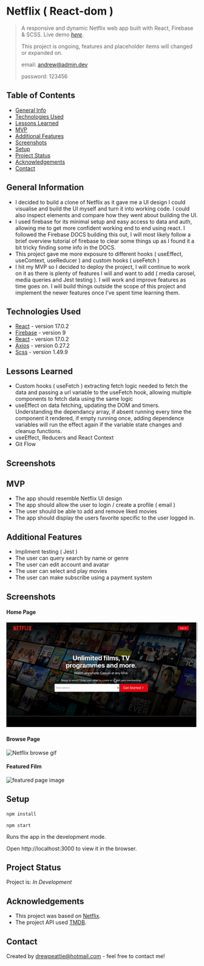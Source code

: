 # Netflix ( React-dom )

> A responsive and dynamic Netflix web app built with React, Firebase & SCSS.
> Live demo [_here_]().
>
> This project is ongoing, features and placeholder items will changed or expanded on.
> 
> email: andrew@admin.dev
> 
> password: 123456

## Table of Contents

- [General Info](#general-information)
- [Technologies Used](#technologies-used)
- [Lessons Learned](#Lessons-learned)
- [MVP](#MVP)
- [Additional Features](#Additional-Features)
- [Screenshots](#screenshots)
- [Setup](#setup)
- [Project Status](#project-status)
- [Acknowledgements](#acknowledgements)
- [Contact](#contact)

## General Information

- I decided to build a clone of Netflix as it gave me a UI design I could visualise and build the UI myself and turn it into working code. I could also inspect elements and compare how they went about building the UI. 
- I used firebase for its minimal setup and easy access to data and auth, allowing me to get more confident working end to end using react. I followed the Firebase DOCS building this out, I will most likely follow a brief overview tutorial of firebase to clear some things up as I found it a bit tricky finding some info in the DOCS.
- This project gave me more exposure to different hooks ( useEffect, useContext, useReducer ) and custom hooks ( useFetch )
- I hit my MVP so I decided to deploy the project, I will continue to work on it as there is plenty of features I will and want to add ( media carosel, media queries and Jest testing ). I will work and improve features as time goes on.
I will build things outside the scope of this project and implement the newer features once I’ve spent time learning them.


## Technologies Used

- [React](https://reactjs.org/) - version 17.0.2
- [Firebase](https://firebase.google.com/) - version 9
- [React](https://reactrouterdotcom.fly.dev/docs/en/v6) - version 17.0.2
- [Axios](https://www.npmjs.com/package/axios) - version 0.27.2
- [Scss](https://sass-lang.com/) - version 1.49.9

## Lessons Learned

- Custom hooks ( useFetch ) extracting fetch logic needed to fetch the data and passing a url variable to the useFetch hook, allowing multiple components to fetch data using the same logic
- useEffect on data fetching, updating the DOM and timers. Understanding the dependancy array, if absent running every time the component it rendered, if empty running once, adding dependence variables will run the effect again if the variable state changes and cleanup functions.  
- useEffect, Reducers and React Context
- Git Flow

## Screenshots

<!-- ![Netflix Gif](public/audio_player.gif) -->

## MVP

- The app should resemble Netflix UI design
- The app should allow the user to login / create a profile ( email )
- The user should be able to add and remove liked movies
- The app should display the users favorite specific to the user logged in.

## Additional Features

- Impliment testing ( Jest )
- The user can query search by name or genre
- The user can edit account and avatar
- The user can select and play movies
- The user can make subscribe using a payment system

## Screenshots

#### Home Page

![Netflix home gif](nf_home.gif)

#### Browse Page

![Netflix browse gif](nf_browse.gif)

#### Featured Film

![featured page image](nf_featured.png)

## Setup

```
npm install
```

```
npm start
```

Runs the app in the development mode.

Open http://localhost:3000 to view it in the browser.

## Project Status

Project is: _In Development_

## Acknowledgements

- This project was based on [Netflix](https://www.netflix.com/gb/).
- The project API used [TMDB](https://www.themoviedb.org/).

## Contact

Created by [drewpeattie@hotmail.com](mailto:drewpeattie@hotmail.com) - feel free to contact me!
